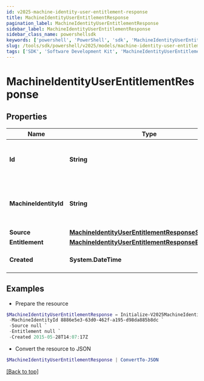 ```yaml
---
id: v2025-machine-identity-user-entitlement-response
title: MachineIdentityUserEntitlementResponse
pagination_label: MachineIdentityUserEntitlementResponse
sidebar_label: MachineIdentityUserEntitlementResponse
sidebar_class_name: powershellsdk
keywords: ['powershell', 'PowerShell', 'sdk', 'MachineIdentityUserEntitlementResponse', 'V2025MachineIdentityUserEntitlementResponse'] 
slug: /tools/sdk/powershell/v2025/models/machine-identity-user-entitlement-response
tags: ['SDK', 'Software Development Kit', 'MachineIdentityUserEntitlementResponse', 'V2025MachineIdentityUserEntitlementResponse']
---
```



# MachineIdentityUserEntitlementResponse

## Properties

Name | Type | Description | Notes
------------ | ------------- | ------------- | -------------
**Id** | **String** | System-generated unique ID of the Object | [optional] 
**MachineIdentityId** | **String** | System-generated unique ID of the Machine Identity | [optional] 
**Source** | [**MachineIdentityUserEntitlementResponseSource**](machine-identity-user-entitlement-response-source) |  | [optional] 
**Entitlement** | [**MachineIdentityUserEntitlementResponseEntitlement**](machine-identity-user-entitlement-response-entitlement) |  | [optional] 
**Created** | **System.DateTime** | Creation date of the Object | [optional] [readonly] 

## Examples

- Prepare the resource
```powershell
$MachineIdentityUserEntitlementResponse = Initialize-V2025MachineIdentityUserEntitlementResponse  -Id 8886e5e3-63d0-462f-a195-d98da885b8dc `
 -MachineIdentityId 8886e5e3-63d0-462f-a195-d98da885b8dc `
 -Source null `
 -Entitlement null `
 -Created 2015-05-28T14:07:17Z
```

- Convert the resource to JSON
```powershell
$MachineIdentityUserEntitlementResponse | ConvertTo-JSON
```


[[Back to top]](#) 

